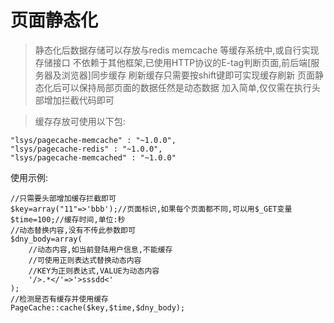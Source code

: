 # 页面静态化
> 静态化后数据存储可以存放与redis memcache 等缓存系统中,或自行实现存储接口
> 不依赖于其他框架,已使用HTTP协议的E-tag判断页面,前后端[服务器及浏览器]同步缓存
> 刷新缓存只需要按shift键即可实现缓存刷新
> 页面静态化后可以保持局部页面的数据任然是动态数据
> 加入简单,仅仅需在执行头部增加拦截代码即可


> 缓存存放可使用以下包:

	"lsys/pagecache-memcache" : "~1.0.0",
	"lsys/pagecache-redis" : "~1.0.0",
	"lsys/pagecache-memcached" : "~1.0.0"



使用示例:
```
//只需要头部增加缓存拦截即可
$key=array("11"=>'bbb');//页面标识,如果每个页面都不同,可以用$_GET变量
$time=100;//缓存时间,单位:秒
//动态替换内容,没有不传此参数即可
$dny_body=array(
    //动态内容,如当前登陆用户信息,不能缓存
    //可使用正则表达式替换动态内容
    //KEY为正则表达式,VALUE为动态内容
    '/>.*</'=>'>sssdd<'
);
//检测是否有缓存并使用缓存
PageCache::cache($key,$time,$dny_body);
```